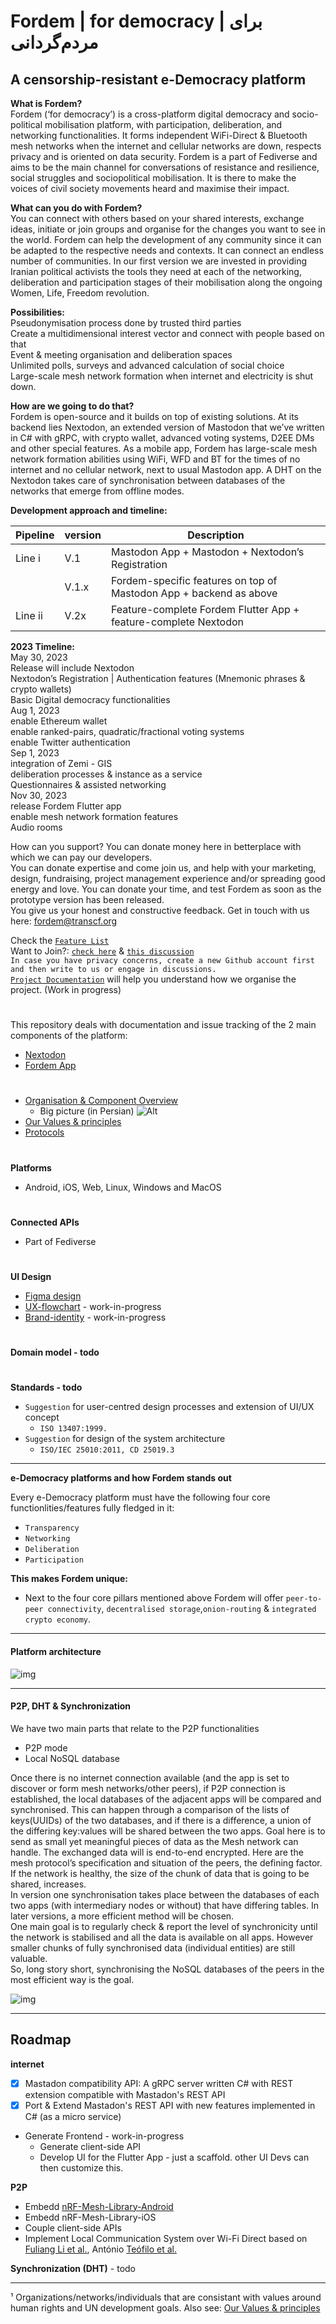 
# Fordem | for democracy | برای مردم‌گردانی
## A censorship-resistant e-Democracy platform  
  
**What is Fordem?**  
Fordem (‘for democracy’) is a cross-platform digital democracy and socio-political mobilisation platform, with participation, deliberation, and networking functionalities. It forms independent WiFi-Direct & Bluetooth mesh networks when the internet and cellular networks are down, respects privacy and is oriented on data security. Fordem is a part of Fediverse and aims to be the main channel for conversations of resistance and resilience, social struggles and sociopolitical mobilisation. It is there to make the voices of civil society movements heard and maximise their impact.  
  
**What can you do with Fordem?**  
You can connect with others based on your shared interests, exchange ideas, initiate or join groups and organise for the changes you want to see in the world. Fordem can help the development of any community since it can be adapted to the respective needs and contexts. It can connect an endless number of communities. In our first version we are invested in providing Iranian political activists the tools they need at each of the networking, deliberation and participation stages of their mobilisation along the ongoing Women, Life, Freedom revolution. 
  
**Possibilities:**  
Pseudonymisation process done by trusted third parties  
Create a multidimensional interest vector and connect with people based on that  
Event & meeting organisation and deliberation spaces  
Unlimited polls, surveys and advanced calculation of social choice  
Large-scale mesh network formation when internet and electricity is shut down. 

  
**How are we going to do that?**  
Fordem is open-source and it builds on top of existing solutions. At its backend lies Nextodon, an extended version of Mastodon that we’ve written in C# with gRPC, with crypto wallet, advanced voting systems, D2EE DMs and other special features. As a mobile app, Fordem has large-scale mesh network formation abilities using WiFi, WFD and BT for the times of no internet and no cellular network, next to usual Mastodon app. A DHT on the Nextodon takes care of synchronisation between databases of the networks that emerge from offline modes.


**Development approach and timeline:**


|Pipeline|version|Description|
|-	|-	|-									|
|Line i| V.1 | Mastodon App + Mastodon + Nextodon’s Registration|Authentication features|
|	|V.1.x| Fordem-specific features on top of Mastodon App + backend as above	|
| Line ii|V.2x|Feature-complete Fordem Flutter App + feature-complete Nextodon		|

**2023 Timeline:**  
May 30, 2023  
Release will include Nextodon  
Nextodon’s Registration | Authentication features (Mnemonic phrases & crypto wallets)   
Basic Digital democracy functionalities  
Aug 1, 2023  
enable Ethereum wallet  
enable ranked-pairs, quadratic/fractional voting systems  
enable Twitter authentication  
Sep 1, 2023  
integration of  Zemi - GIS  
deliberation processes & instance as a service  
Questionnaires & assisted networking  
Nov 30, 2023  
release Fordem Flutter app  
enable mesh network formation features  
Audio rooms  

  
How can you support?
You can donate money here in betterplace with which we can pay our developers.  
You can donate expertise and come join us, and help with your marketing, design, fundraising, project management experience and/or spreading good energy and love. 
You can donate your time, and test Fordem as soon as the prototype version has been released.  
You give us your honest and constructive feedback. 
Get in touch with us here: fordem@transcf.org  

    
Check the [`Feature List`](https://github.com/tcfev/forDem/issues/85)  
Want to Join?: [`check here`](https://github.com/tcfev/forDem/issues/61)  & [`this discussion`](https://github.com/tcfev/forDem/discussions/52)  
`In case you have privacy concerns, create a new Github account first and then write to us or engage in discussions.`  
[`Project Documentation`](https://github.com/tcfev/forDem-documentation) will help you understand how we organise the project. (Work in progress)
#
This repository deals with documentation and issue tracking of the 2 main components of the platform:
* [Nextodon](https://github.com/tcfev/nextodon)
* [Fordem App](https://github.com/tcfev/fordem-app)
#
* [Organisation & Component Overview](https://github.com/tcfev/fordem/blob/main/.assets/organisation.md)
	* Big picture (in Persian)
![Alt](.assets/big-picture-per.drawio.png)
* [Our Values & principles](https://github.com/tcfev/fordem/issues/57)
* [Protocols](https://github.com/tcfev/fordem/tree/main/.assets/.protocols)
#
**Platforms**
- Android, iOS, Web, Linux, Windows and MacOS
#
**Connected APIs**
- Part of Fediverse
#
**UI Design**  
* [Figma design](https://www.figma.com/file/VHFRoqXfhc2ThZQMZUXcje/%D8%A8%D8%B1%D8%A7%DB%8C-%D9%85%D8%B1%D8%AF%D9%85%E2%80%8C%D8%B3%D8%A7%D9%84%D8%A7%D8%B1%DB%8C%2Ff%C3%BCrDem?node-id=0%3A1)  
* [UX-flowchart](https://github.com/tcfev/forDem/blob/main/.assets/ux-flowchart.md) - work-in-progress
* [Brand-identity](https://github.com/tcfev/forDem/blob/main/.assets/brand-identity.md) - work-in-progress  
#
**Domain model - todo**  
#
**Standards - todo**  
- `Suggestion` for user-centred design processes and extension of UI/UX concept
    * `ISO 13407:1999.`
- `Suggestion` for design of the system architecture
    * `ISO/IEC 25010:2011, CD 25019.3`
---
**e-Democracy platforms and how Fordem stands out**  

Every e-Democracy platform must have the following four core functionlities/features fully fledged in it: 
- `Transparency`
- `Networking`
- `Deliberation`
- `Participation`

**This makes Fordem unique:**  
* Next to the four core pillars mentioned above Fordem will offer `peer-to-peer connectivity`, `decentralised storage`,`onion-routing` & `integrated crypto economy`.
---
#### Platform architecture
![img](https://github.com/tcfev/Fordem/blob/main/.assets/Fordem-Architecture-Architecture.drawio.png)

---
#### P2P, DHT & Synchronization
We have two main parts that relate to the P2P functionalities  
- P2P mode  
- Local NoSQL database  
  
Once there is no internet connection available (and the app is set to discover or form mesh networks/other peers), if P2P connection is established, the local databases of the adjacent apps will be compared and synchronised. This can happen through a comparison of the lists of keys(UUIDs) of the two databases, and if there is a difference, a union of the differing key:values will be shared between the two apps. Goal here is to send as small yet meaningful pieces of data as the Mesh network can handle. The exchanged data will is end-to-end encrypted.
Here are the mesh protocol’s specification and situation of the peers, the defining factor.  
If the network is healthy, the size of the chunk of data that is going to be shared, increases.  
In version one synchronisation takes place between the databases of each two apps (with intermediary nodes or without) that have differing tables. In later versions, a more efficient method will be chosen.  
One main goal is to regularly check & report the level of synchronicity until the network is stabilised and all the data is available on all apps. However smaller chunks of fully synchronised data (individual entities) are still valuable.  
So, long story short, synchronising the NoSQL databases of the peers in the most efficient way is the goal.
  
![img](https://github.com/tcfev/forDem/blob/main/.assets/forDem-P2P-DHT-Diagramm.drawio.png)

---

## Roadmap
**internet**
 - [x] Mastadon compatibility API: A gRPC server written C# with REST extension compatible with Mastadon's REST API
 - [x] Port & Extend Mastadon's REST API with new features implemented in C# (as a micro service) 
 - Generate Frontend - work-in-progress
	 - Generate client-side API
	 - Develop UI for the Flutter App - just a scaffold. other UI Devs can then customize this.

**P2P**
- Embedd [nRF-Mesh-Library-Android](https://github.com/NordicSemiconductor/Android-nRF-Mesh-Library) 
- Embedd nRF-Mesh-Library-iOS
- Couple client-side APIs
- Implement Local Communication System over Wi-Fi Direct based on [Fuliang Li et al.](https://ieeexplore.ieee.org/document/9011605), António [Teófilo et al.](https://www.researchgate.net/publication/352213057_RedMesh_A_WiFi-Direct_Network_Formation_Algorithm_for_Large-Scale_Scenarios)

**Synchronization (DHT)** - todo

---
¹ Organizations/networks/individuals that are consistant with values around human rights and UN development goals. Also see: [Our Values & principles](https://github.com/tcfev/forDem/issues/57)

